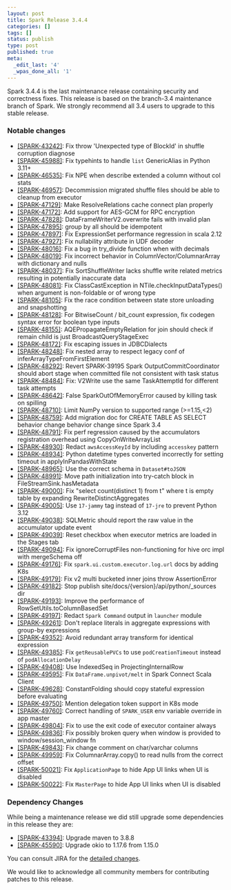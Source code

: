 ```yaml
---
layout: post
title: Spark Release 3.4.4
categories: []
tags: []
status: publish
type: post
published: true
meta:
  _edit_last: '4'
  _wpas_done_all: '1'
---
```


Spark 3.4.4 is the last maintenance release containing security and correctness fixes. This release is based on the branch-3.4 maintenance branch of Spark. We strongly recommend all 3.4 users to upgrade to this stable release.

### Notable changes

  - [[SPARK-43242]](https://issues.apache.org/jira/browse/SPARK-43242): Fix throw 'Unexpected type of BlockId' in shuffle corruption diagnose
  - [[SPARK-45988]](https://issues.apache.org/jira/browse/SPARK-45988): Fix typehints to handle `list` GenericAlias in Python 3.11+
  - [[SPARK-46535]](https://issues.apache.org/jira/browse/SPARK-46535): Fix NPE when describe extended a column without col stats
  - [[SPARK-46957]](https://issues.apache.org/jira/browse/SPARK-46957): Decommission migrated shuffle files should be able to cleanup from executor
  - [[SPARK-47129]](https://issues.apache.org/jira/browse/SPARK-47129): Make ResolveRelations cache connect plan properly
  - [[SPARK-47172]](https://issues.apache.org/jira/browse/SPARK-47172): Add support for AES-GCM for RPC encryption
  - [[SPARK-47828]](https://issues.apache.org/jira/browse/SPARK-47828): DataFrameWriterV2.overwrite fails with invalid plan
  - [[SPARK-47895]](https://issues.apache.org/jira/browse/SPARK-47895): group by all should be idempotent
  - [[SPARK-47897]](https://issues.apache.org/jira/browse/SPARK-47897): Fix ExpressionSet performance regression in scala 2.12
  - [[SPARK-47927]](https://issues.apache.org/jira/browse/SPARK-47927): Fix nullability attribute in UDF decoder
  - [[SPARK-48016]](https://issues.apache.org/jira/browse/SPARK-48016): Fix a bug in try_divide function when with decimals
  - [[SPARK-48019]](https://issues.apache.org/jira/browse/SPARK-48019): Fix incorrect behavior in ColumnVector/ColumnarArray with dictionary and nulls
  - [[SPARK-48037]](https://issues.apache.org/jira/browse/SPARK-48037): Fix SortShuffleWriter lacks shuffle write related metrics resulting in potentially inaccurate data
  - [[SPARK-48081]](https://issues.apache.org/jira/browse/SPARK-48081): Fix ClassCastException in NTile.checkInputDataTypes() when argument is non-foldable or of wrong type
  - [[SPARK-48105]](https://issues.apache.org/jira/browse/SPARK-48105): Fix the race condition between state store unloading and snapshotting
  - [[SPARK-48128]](https://issues.apache.org/jira/browse/SPARK-48128): For BitwiseCount / bit_count expression, fix codegen syntax error for boolean type inputs
  - [[SPARK-48155]](https://issues.apache.org/jira/browse/SPARK-48155): AQEPropagateEmptyRelation for join should check if remain child is just BroadcastQueryStageExec
  - [[SPARK-48172]](https://issues.apache.org/jira/browse/SPARK-48172): Fix escaping issues in JDBCDialects
  - [[SPARK-48248]](https://issues.apache.org/jira/browse/SPARK-48248): Fix nested array to respect legacy conf of inferArrayTypeFromFirstElement
  - [[SPARK-48292]](https://issues.apache.org/jira/browse/SPARK-48292): Revert SPARK-39195 Spark OutputCommitCoordinator should abort stage when committed file not consistent with task status
  - [[SPARK-48484]](https://issues.apache.org/jira/browse/SPARK-48484): Fix: V2Write use the same TaskAttemptId for different task attempts
  - [[SPARK-48642]](https://issues.apache.org/jira/browse/SPARK-48642): False SparkOutOfMemoryError caused by killing task on spilling
  - [[SPARK-48710]](https://issues.apache.org/jira/browse/SPARK-48710): Limit NumPy version to supported range (>=1.15,<2)
  - [[SPARK-48759]](https://issues.apache.org/jira/browse/SPARK-48759): Add migration doc for CREATE TABLE AS SELECT behavior change behavior change since Spark 3.4
  - [[SPARK-48791]](https://issues.apache.org/jira/browse/SPARK-48791): Fix perf regression caused by the accumulators registration overhead using CopyOnWriteArrayList
  - [[SPARK-48930]](https://issues.apache.org/jira/browse/SPARK-48930): Redact `awsAccessKeyId` by including `accesskey` pattern
  - [[SPARK-48934]](https://issues.apache.org/jira/browse/SPARK-48934): Python datetime types converted incorrectly for setting timeout in applyInPandasWithState
  - [[SPARK-48965]](https://issues.apache.org/jira/browse/SPARK-48965): Use the correct schema in `Dataset#toJSON`
  - [[SPARK-48991]](https://issues.apache.org/jira/browse/SPARK-48991): Move path initialization into try-catch block in FileStreamSink.hasMetadata
  - [[SPARK-49000]](https://issues.apache.org/jira/browse/SPARK-49000): Fix "select count(distinct 1) from t" where t is empty table by expanding RewriteDistinctAggregates
  - [[SPARK-49005]](https://issues.apache.org/jira/browse/SPARK-49005): Use `17-jammy` tag instead of `17-jre` to prevent Python 3.12
  - [[SPARK-49038]](https://issues.apache.org/jira/browse/SPARK-49038): SQLMetric should report the raw value in the accumulator update event
  - [[SPARK-49039]](https://issues.apache.org/jira/browse/SPARK-49039): Reset checkbox when executor metrics are loaded in the Stages tab
  - [[SPARK-49094]](https://issues.apache.org/jira/browse/SPARK-49094): Fix ignoreCorruptFiles non-functioning for hive orc impl with mergeSchema off
  - [[SPARK-49176]](https://issues.apache.org/jira/browse/SPARK-49176): Fix `spark.ui.custom.executor.log.url` docs by adding K8s
  - [[SPARK-49179]](https://issues.apache.org/jira/browse/SPARK-49179): Fix v2 multi bucketed inner joins throw AssertionError
  - [[SPARK-49182]](https://issues.apache.org/jira/browse/SPARK-49182): Stop publish site/docs/{version}/api/python/_sources dir
  - [[SPARK-49193]](https://issues.apache.org/jira/browse/SPARK-49193): Improve the performance of RowSetUtils.toColumnBasedSet
  - [[SPARK-49197]](https://issues.apache.org/jira/browse/SPARK-49197): Redact `Spark Command` output in `launcher` module
  - [[SPARK-49261]](https://issues.apache.org/jira/browse/SPARK-49261): Don't replace literals in aggregate expressions with group-by expressions
  - [[SPARK-49352]](https://issues.apache.org/jira/browse/SPARK-49352): Avoid redundant array transform for identical expression
  - [[SPARK-49385]](https://issues.apache.org/jira/browse/SPARK-49385): Fix `getReusablePVCs` to use `podCreationTimeout` instead of `podAllocationDelay`
  - [[SPARK-49408]](https://issues.apache.org/jira/browse/SPARK-49408): Use IndexedSeq in ProjectingInternalRow
  - [[SPARK-49595]](https://issues.apache.org/jira/browse/SPARK-49595): Fix `DataFrame.unpivot/melt` in Spark Connect Scala Client
  - [[SPARK-49628]](https://issues.apache.org/jira/browse/SPARK-49628): ConstantFolding should copy stateful expression before evaluating
  - [[SPARK-49750]](https://issues.apache.org/jira/browse/SPARK-49750): Mention delegation token support in K8s mode
  - [[SPARK-49760]](https://issues.apache.org/jira/browse/SPARK-49760): Correct handling of `SPARK_USER` env variable override in app master
  - [[SPARK-49804]](https://issues.apache.org/jira/browse/SPARK-49804): Fix to use the exit code of executor container always
  - [[SPARK-49836]](https://issues.apache.org/jira/browse/SPARK-49836): Fix possibly broken query when window is provided to window/session_window fn
  - [[SPARK-49843]](https://issues.apache.org/jira/browse/SPARK-49843): Fix change comment on char/varchar columns
  - [[SPARK-49959]](https://issues.apache.org/jira/browse/SPARK-49959): Fix ColumnarArray.copy() to read nulls from the correct offset
  - [[SPARK-50021]](https://issues.apache.org/jira/browse/SPARK-50021): Fix `ApplicationPage` to hide App UI links when UI is disabled
  - [[SPARK-50022]](https://issues.apache.org/jira/browse/SPARK-50022): Fix `MasterPage` to hide App UI links when UI is disabled

### Dependency Changes

While being a maintenance release we did still upgrade some dependencies in this release they are:

  - [[SPARK-43394]](https://issues.apache.org/jira/browse/SPARK-43394): Upgrade maven to 3.8.8
  - [[SPARK-45590]](https://issues.apache.org/jira/browse/SPARK-45590): Upgrade okio to 1.17.6 from 1.15.0

You can consult JIRA for the [detailed changes](https://s.apache.org/spark-3.4.4).

We would like to acknowledge all community members for contributing patches to this release.



